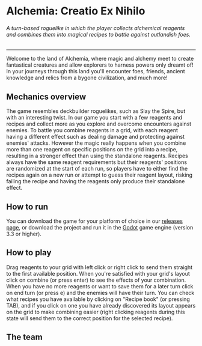 # Alchemia: Creatio Ex Nihilo

###### A turn-based roguelike in which the player collects alchemical reagents and combines them into magical recipes to battle against outlandish foes.
<hr>

Welcome to the land of Alchemia, where magic and alchemy meet to create fantastical creatures and allow explorers to harness powers only dreamt of! In your journeys through this land you'll encounter foes, friends, ancient knowledge and relics from a bygone civilization, and much more!

## Mechanics overview

The game resembles deckbuilder roguelikes, such as Slay the Spire, but with an interesting twist. In our game you start with a few reagents and recipes and collect more as you explore and overcome encounters against enemies. To battle you combine reagents in a grid, with each reagent having a different effect such as dealing damage and protecting against enemies' attacks. However the magic really happens when you combine more than one reagent on specific positions on the grid into a recipe, resulting in a stronger effect than using the standalone reagents. Recipes always have the same reagent requirements but their reagents' positions are randomized at the start of each run, so players have to either find the recipes again on a new run or attempt to guess their reagent layout, risking failing the recipe and having the reagents only produce their standalone effect.

## How to run

You can download the game for your platform of choice in our [releases page](https://github.com/Space-Paca/alchemy-game/releases), or download the project and run it in the [Godot](https://godotengine.org/download) game engine (version 3.3 or higher).

## How to play

Drag reagents to your grid with left click or right click to send them straight to the first available position. When you're satisfied with your grid's layout click on combine (or press enter) to see the effects of your combination. When you have no more reagents or want to save them for a later turn click on end turn (or press e) and the enemies will have their turn. You can check what recipes you have available by clicking on "Recipe book" (or pressing TAB), and if you click on one you have already discovered its layout appears on the grid to make combining easier (right clicking reagents during this state will send them to the correct position for the selected recipe).

## The team

